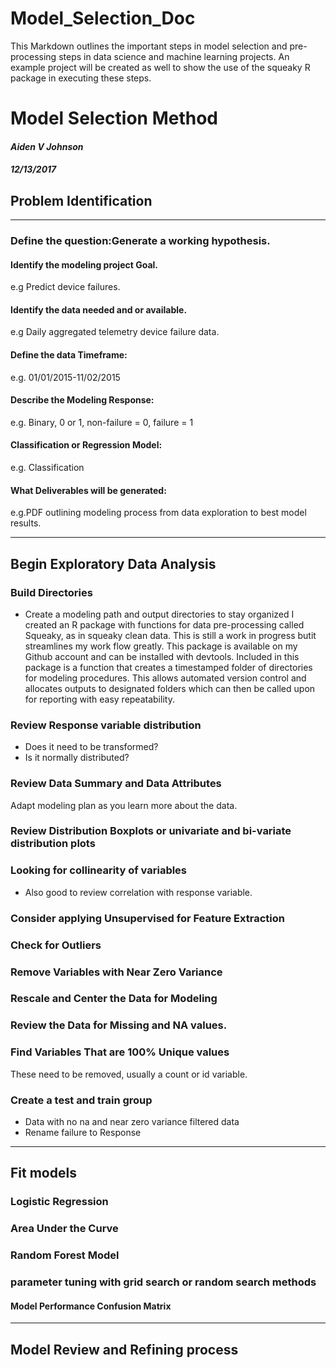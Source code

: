 # Model_Selection_Doc
This Markdown outlines the important steps in model selection and pre-processing steps in data science and machine learning projects. An example project will be created as well to show the use of the squeaky R package in executing these steps.

<div class="fluid-row" id="header">
<h1 class="title toc-ignore">Model Selection Method</h1>
<h4 class="author"><em>Aiden V Johnson</em></h4>
<h4 class="date"><em>12/13/2017</em></h4>
</div>


<div id="problem-identification" class="section level2">
<h2>Problem Identification</h2>
<hr />
<div id="define-the-questiongenerate-a-working-hypothesis." class="section level3">
<h3>Define the question:Generate a working hypothesis.</h3>
<div id="identify-the-modeling-project-goal." class="section level4">
<h4>Identify the modeling project Goal.</h4>
<p>e.g Predict device failures.</p>
</div>
<div id="identify-the-data-needed-and-or-available." class="section level4">
<h4>Identify the data needed and or available.</h4>
<p>e.g Daily aggregated telemetry device failure data.</p>
</div>
<div id="define-the-data-timeframe" class="section level4">
<h4>Define the data Timeframe:</h4>
<p>e.g. 01/01/2015-11/02/2015</p>
</div>
<div id="describe-the-modeling-response" class="section level4">
<h4>Describe the Modeling Response:</h4>
<p>e.g. Binary, 0 or 1, non-failure = 0, failure = 1</p>
</div>
<div id="classification-or-regression-model" class="section level4">
<h4>Classification or Regression Model:</h4>
<p>e.g. Classification</p>
</div>
<div id="what-deliverables-will-be-generated" class="section level4">
<h4>What Deliverables will be generated:</h4>
<p>e.g.PDF outlining modeling process from data exploration to best model results.</p>
<hr />
</div>
</div>
</div>
<div id="begin-exploratory-data-analysis" class="section level2">
<h2>Begin Exploratory Data Analysis</h2>
<div id="build-directories" class="section level3">
<h3>Build Directories</h3>
<ul>
<li>Create a modeling path and output directories to stay organized I created an R package with functions for data pre-processing called Squeaky, as in squeaky clean data. This is still a work in progress butit streamlines my work flow greatly. This package is available on my Github account and can be installed with devtools. Included in this package is a function that creates a timestamped folder of directories for modeling procedures. This allows automated version control and allocates outputs to designated folders which can then be called upon for reporting with easy repeatability.</li>
</ul>
</div>
<div id="review-response-variable-distribution" class="section level3">
<h3>Review Response variable distribution</h3>
<ul>
<li>Does it need to be transformed?</li>
<li>Is it normally distributed?</li>
</ul>
</div>
<div id="review-data-summary-and-data-attributes" class="section level3">
<h3>Review Data Summary and Data Attributes</h3>
<p>Adapt modeling plan as you learn more about the data.</p>
</div>
<div id="review-distribution-boxplots-or-univariate-and-bi-variate-distribution-plots" class="section level3">
<h3>Review Distribution Boxplots or univariate and bi-variate distribution plots</h3>
</div>
<div id="looking-for-collinearity-of-variables" class="section level3">
<h3>Looking for collinearity of variables</h3>
<ul>
<li>Also good to review correlation with response variable.</li>
</ul>
</div>
<div id="consider-applying-unsupervised-for-feature-extraction" class="section level3">
<h3>Consider applying Unsupervised for Feature Extraction</h3>
</div>
<div id="check-for-outliers" class="section level3">
<h3>Check for Outliers</h3>
</div>
<div id="remove-variables-with-near-zero-variance" class="section level3">
<h3>Remove Variables with Near Zero Variance</h3>
</div>
<div id="rescale-and-center-the-data-for-modeling" class="section level3">
<h3>Rescale and Center the Data for Modeling</h3>
</div>
<div id="review-the-data-for-missing-and-na-values." class="section level3">
<h3>Review the Data for Missing and NA values.</h3>
</div>
<div id="find-variables-that-are-100-unique-values" class="section level3">
<h3>Find Variables That are 100% Unique values</h3>
<p>These need to be removed, usually a count or id variable.</p>
</div>
<div id="create-a-test-and-train-group" class="section level3">
<h3>Create a test and train group</h3>
<ul>
<li>Data with no na and near zero variance filtered data</li>
<li>Rename failure to Response</li>
</ul>
<hr />
</div>
</div>
<div id="fit-models" class="section level2">
<h2>Fit models</h2>
<div id="logistic-regression" class="section level3">
<h3>Logistic Regression</h3>
</div>
<div id="area-under-the-curve" class="section level3">
<h3>Area Under the Curve</h3>
</div>
<div id="random-forest-model" class="section level3">
<h3>Random Forest Model</h3>
</div>
<div id="parameter-tuning-with-grid-search-or-random-search-methods" class="section level3">
<h3>parameter tuning with grid search or random search methods</h3>
<div id="model-performance-confusion-matrix" class="section level4">
<h4>Model Performance Confusion Matrix</h4>
<hr />
</div>
</div>
</div>
<div id="model-review-and-refining-process" class="section level2">
<h2>Model Review and Refining process</h2>
</div>




</div>

